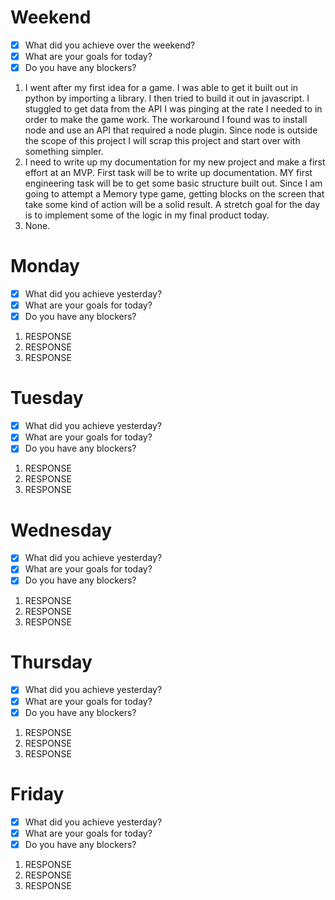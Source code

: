 # Weekend
- [x] What did you achieve over the weekend?
- [x] What are your goals for today?
- [x] Do you have any blockers?
1. I went after my first idea for a game. I was able to get it built out in python by importing a library. I then tried to build it out in javascript. I stuggled to get data from the API I was pinging at the rate I needed to in order to make the game work. The workaround I found was to install node and use an API that required a node plugin. Since node is outside the scope of this project I will scrap this project and start over with something simpler. 
2. I need to write up my documentation for my new project and make a first effort at an MVP. First task will be to write up documentation. MY first engineering task will be to get some basic structure built out. Since I am going to attempt a Memory type game, getting blocks on the screen that take some kind of action will be a solid result. A stretch goal for the day is to implement some of the logic in my final product today. 
3. None. 

# Monday
- [x] What did you achieve yesterday?
- [x] What are your goals for today?
- [x] Do you have any blockers?
1. RESPONSE
2. RESPONSE
3. RESPONSE

# Tuesday
- [x] What did you achieve yesterday?
- [x] What are your goals for today?
- [x] Do you have any blockers?
1. RESPONSE
2. RESPONSE
3. RESPONSE

# Wednesday
- [x] What did you achieve yesterday?
- [x] What are your goals for today?
- [x] Do you have any blockers?
1. RESPONSE
2. RESPONSE
3. RESPONSE

# Thursday
- [x] What did you achieve yesterday?
- [x] What are your goals for today?
- [x] Do you have any blockers?
1. RESPONSE
2. RESPONSE
3. RESPONSE

# Friday
- [x] What did you achieve yesterday?
- [x] What are your goals for today?
- [x] Do you have any blockers?
1. RESPONSE
2. RESPONSE
3. RESPONSE

